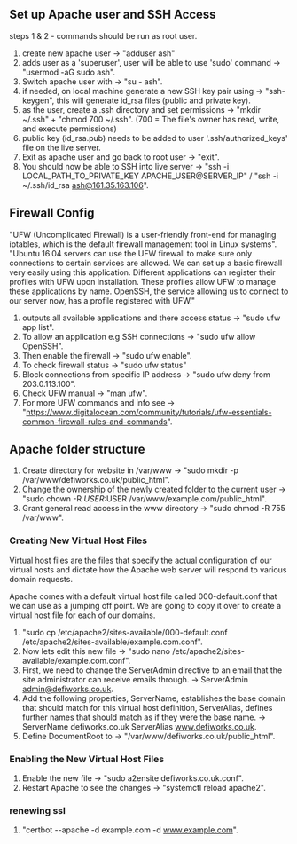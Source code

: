 ## Set up Apache user and SSH Access
steps 1 & 2 - commands should be run as root user.
1) create new apache user -> "adduser ash"
2) adds user as a 'superuser', user will be able to use 'sudo' command -> "usermod -aG sudo ash".
3) Switch apache user with -> "su - ash". 
4) if needed, on local machine generate a new SSH key pair using -> "ssh-keygen", this will generate id_rsa files (public and private key).
5) as the user, create a .ssh directory and set permissions -> "mkdir ~/.ssh" + "chmod 700 ~/.ssh". (700 = The file's owner has read, write, and execute permissions)
6) public key (id_rsa.pub) needs to be added to user '.ssh/authorized_keys' file on the live server.
7) Exit as apache user and go back to root user -> "exit".
8) You should now be able to SSH into live server -> "ssh -i LOCAL_PATH_TO_PRIVATE_KEY APACHE_USER@SERVER_IP" / "ssh -i ~/.ssh/id_rsa ash@161.35.163.106".

## Firewall Config
"UFW (Uncomplicated Firewall) is a user-friendly front-end for managing iptables, which is the default firewall management tool in Linux systems".
"Ubuntu 16.04 servers can use the UFW firewall to make sure only connections to certain services are allowed. We can set up a basic firewall very easily using this application.
Different applications can register their profiles with UFW upon installation. These profiles allow UFW to manage these applications by name. OpenSSH, the service allowing us to connect to our server now, has a profile registered with UFW."

1) outputs all available applications and there access status -> "sudo ufw app list".
2) To allow an application e.g SSH connections -> "sudo ufw allow OpenSSH".
3) Then enable the firewall -> "sudo ufw enable".
4) To check firewall status -> "sudo ufw status"
5) Block connections from specific IP address -> "sudo ufw deny from 203.0.113.100".
6) Check UFW manual -> "man ufw".
7) For more UFW commands and info see -> "https://www.digitalocean.com/community/tutorials/ufw-essentials-common-firewall-rules-and-commands".

## Apache folder structure
1) Create directory for website in /var/www -> "sudo mkdir -p /var/www/defiworks.co.uk/public_html".
2) Change the ownership of the newly created folder to the current user -> "sudo chown -R $USER:$USER /var/www/example.com/public_html".
3) Grant general read access in the www directory -> "sudo chmod -R 755 /var/www".

### Creating New Virtual Host Files
Virtual host files are the files that specify the actual configuration of our virtual hosts and dictate how the Apache web server will respond to various domain requests.

Apache comes with a default virtual host file called 000-default.conf that we can use as a jumping off point. We are going to copy it over to create a virtual host file for each of our domains.

1) "sudo cp /etc/apache2/sites-available/000-default.conf /etc/apache2/sites-available/example.com.conf".
2) Now lets edit this new file -> "sudo nano /etc/apache2/sites-available/example.com.conf".
3) First, we need to change the ServerAdmin directive to an email that the site administrator can receive emails through. -> ServerAdmin admin@defiworks.co.uk.
4) Add the following properties, ServerName, establishes the base domain that should match for this virtual host definition, ServerAlias, defines further names that should match as if they were the base name. -> ServerName defiworks.co.uk ServerAlias www.defiworks.co.uk.
5) Define DocumentRoot to -> "/var/www/defiworks.co.uk/public_html".

### Enabling the New Virtual Host Files
1) Enable the new file -> "sudo a2ensite defiworks.co.uk.conf".
2) Restart Apache to see the changes -> "systemctl reload apache2".

### renewing ssl
1) "certbot --apache -d example.com -d www.example.com".

